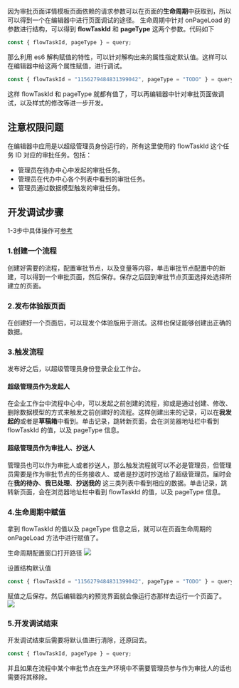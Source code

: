 因为审批页面详情模板页面依赖的请求参数可以在页面的**生命周期**中获取到，所以可以得到一个在编辑器中进行页面调试的途径。
生命周期中针对 onPageLoad 的参数进行结构，可以得到 **flowTaskId** 和 **pageType** 这两个参数。代码如下
```js
const { flowTaskId, pageType } = query;
```
那么利用 es6 解构赋值的特性，可以针对解构出来的属性指定默认值。这样可以在编辑器中给这两个属性赋值，进行调试。
```js
const { flowTaskId = "1156279484831399042", pageType = "TODO" } = query;
```
这样 flowTaskId 和 pageType 就都有值了，可以再编辑器中针对审批页面做调试，以及样式的修改等进一步开发。

## 注意权限问题
在编辑器中应用是以超级管理员身份运行的，所有这里使用的 flowTaskId 这个任务 ID 对应的审批任务。包括：
- 管理员在待办中心中发起的审批任务。
- 管理员在代办中心各个列表中看到的审批任务。
- 管理员通过数据模型触发的审批任务。

## 开发调试步骤

1-3步中具体操作可[参考](https://cloud.tencent.com/document/product/1301/83046)
### 1.创建一个流程
创建好需要的流程，配置审批节点，以及变量等内容，单击审批节点配置中的新建，可以得到一个审批页面，然后保存。保存之后回到审批节点页面选择处选择所建立的页面。

### 2.发布体验版页面
在创建好一个页面后，可以现发个体验版用于测试。这样也保证能够创建出正确的数据。

### 3.触发流程
发布好之后，以超级管理员身份登录企业工作台。

#### 超级管理员作为发起人

在企业工作台中流程中心中，可以发起之前创建的流程，抑或是通过创建、修改、删除数据模型的方式来触发之前创建好的流程。这样创建出来的记录，可以在**我发起的**或者是**草稿箱**中看到。单击记录，跳转新页面，会在浏览器地址栏中看到 flowTaskId 的值，以及 pageType 信息。

#### 超级管理员作为审批人、抄送人

管理员也可以作为审批人或者抄送人，那么触发流程就可以不必是管理员，但管理员需要是作为审批节点的任务接收人、或者是抄送时抄送给了超级管理员。届时会在**我的待办**、**我已处理**、**抄送我的** 这三类列表中看到相应的数据。单击记录，跳转新页面，会在浏览器地址栏中看到 flowTaskId 的值，以及 pageType 信息。

### 4.生命周期中赋值
拿到 flowTaskId 的值以及 pageType 信息之后，就可以在页面生命周期的 onPageLoad 方法中进行赋值了。

生命周期配置窗口打开路径
![](https://qcloudimg.tencent-cloud.cn/raw/dda2399f76d2975fdfdc61c32e60e591.jpg)

设置结构默认值
```js
const { flowTaskId = "1156279484831399042", pageType = "TODO" } = query;
```
赋值之后保存。然后编辑器内的预览界面就会像运行态那样去运行一个页面了。
![](https://qcloudimg.tencent-cloud.cn/raw/e44f576a99d37bd067f77111c17e35ff.jpg)

### 5.开发调试结束
开发调试结束后需要将默认值进行清除，还原回去。
```js
const { flowTaskId, pageType } = query;
```
并且如果在流程中某个审批节点在生产环境中不需要管理员参与作为审批人的话也需要将其移除。
